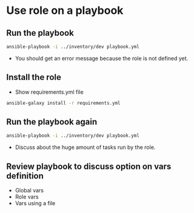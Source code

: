 # Use role on a playbook

## Run the playbook

```bash
ansible-playbook -i ../inventory/dev playbook.yml
```

- You should get an error message because the role is not defined yet.

## Install the role

- Show requirements.yml file

```bash
ansible-galaxy install -r requirements.yml
```

## Run the playbook again

```bash
ansible-playbook -i ../inventory/dev playbook.yml
```

- Discuss about the huge amount of tasks run by the role.

## Review playbook to discuss option on vars definition

- Global vars
- Role vars
- Vars using a file
